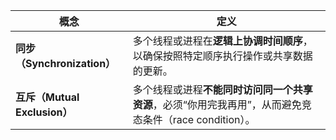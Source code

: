 | 概念                         | 定义                                                         |
| ---------------------------- | ------------------------------------------------------------ |
| **同步（Synchronization）**  | 多个线程或进程在**逻辑上协调时间顺序**，以确保按照特定顺序执行操作或共享数据的更新。 |
| **互斥（Mutual Exclusion）** | 多个线程或进程**不能同时访问同一个共享资源**，必须“你用完我再用”，从而避免竞态条件（race condition）。 |